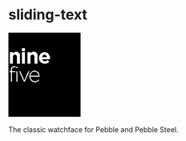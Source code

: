# sliding-text

![](screenshots/screenshot.png)

The classic watchface for Pebble and Pebble Steel.
